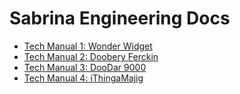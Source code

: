 # Sabrina Engineering Docs

- [Tech Manual 1: Wonder Widget](https://howitbtecs.github.io/16-Sabrina-2/mdDocumentation/WonderWidget.html)
- [Tech Manual 2: Doobery Ferckin](https://howitbtecs.github.io/16-Sabrina-2/mdDocumentation/DooberyFerckin.html)
- [Tech Manual 3: DooDar 9000](https://howitbtecs.github.io/16-Sabrina-2/mdDocumentation/DooDar9000.html)
- [Tech Manual 4: iThingaMajig](https://howitbtecs.github.io/16-Sabrina-2/mdDocumentation/iThingaMajig.html)